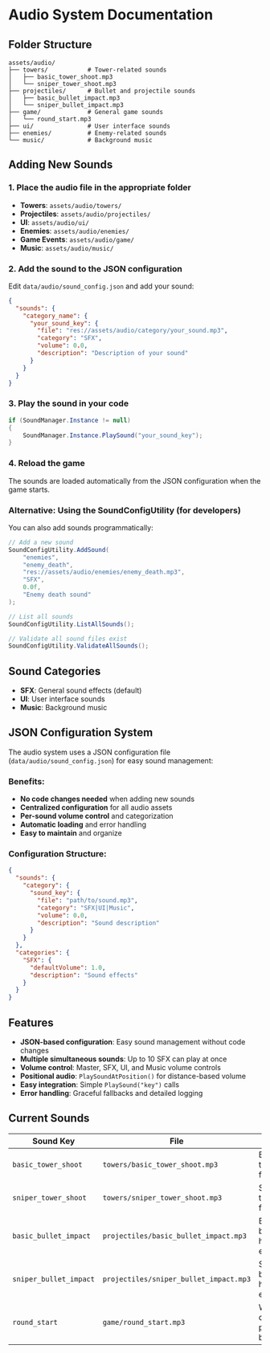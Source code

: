 # Audio System Documentation

## Folder Structure

```
assets/audio/
├── towers/           # Tower-related sounds
│   ├── basic_tower_shoot.mp3
│   └── sniper_tower_shoot.mp3
├── projectiles/      # Bullet and projectile sounds
│   ├── basic_bullet_impact.mp3
│   └── sniper_bullet_impact.mp3
├── game/             # General game sounds
│   └── round_start.mp3
├── ui/               # User interface sounds
├── enemies/          # Enemy-related sounds
└── music/            # Background music
```

## Adding New Sounds

### 1. Place the audio file in the appropriate folder
- **Towers**: `assets/audio/towers/`
- **Projectiles**: `assets/audio/projectiles/`
- **UI**: `assets/audio/ui/`
- **Enemies**: `assets/audio/enemies/`
- **Game Events**: `assets/audio/game/`
- **Music**: `assets/audio/music/`

### 2. Add the sound to the JSON configuration
Edit `data/audio/sound_config.json` and add your sound:

```json
{
  "sounds": {
    "category_name": {
      "your_sound_key": {
        "file": "res://assets/audio/category/your_sound.mp3",
        "category": "SFX",
        "volume": 0.0,
        "description": "Description of your sound"
      }
    }
  }
}
```

### 3. Play the sound in your code
```csharp
if (SoundManager.Instance != null)
{
    SoundManager.Instance.PlaySound("your_sound_key");
}
```

### 4. Reload the game
The sounds are loaded automatically from the JSON configuration when the game starts.

### Alternative: Using the SoundConfigUtility (for developers)
You can also add sounds programmatically:

```csharp
// Add a new sound
SoundConfigUtility.AddSound(
    "enemies", 
    "enemy_death", 
    "res://assets/audio/enemies/enemy_death.mp3", 
    "SFX", 
    0.0f, 
    "Enemy death sound"
);

// List all sounds
SoundConfigUtility.ListAllSounds();

// Validate all sound files exist
SoundConfigUtility.ValidateAllSounds();
```

## Sound Categories

- **SFX**: General sound effects (default)
- **UI**: User interface sounds
- **Music**: Background music

## JSON Configuration System

The audio system uses a JSON configuration file (`data/audio/sound_config.json`) for easy sound management:

### Benefits:
- **No code changes needed** when adding new sounds
- **Centralized configuration** for all audio assets
- **Per-sound volume control** and categorization
- **Automatic loading** and error handling
- **Easy to maintain** and organize

### Configuration Structure:
```json
{
  "sounds": {
    "category": {
      "sound_key": {
        "file": "path/to/sound.mp3",
        "category": "SFX|UI|Music",
        "volume": 0.0,
        "description": "Sound description"
      }
    }
  },
  "categories": {
    "SFX": {
      "defaultVolume": 1.0,
      "description": "Sound effects"
    }
  }
}
```

## Features

- **JSON-based configuration**: Easy sound management without code changes
- **Multiple simultaneous sounds**: Up to 10 SFX can play at once
- **Volume control**: Master, SFX, UI, and Music volume controls
- **Positional audio**: `PlaySoundAtPosition()` for distance-based volume
- **Easy integration**: Simple `PlaySound("key")` calls
- **Error handling**: Graceful fallbacks and detailed logging

## Current Sounds

| Sound Key | File | Usage |
|-----------|------|-------|
| `basic_tower_shoot` | `towers/basic_tower_shoot.mp3` | Basic tower firing |
| `sniper_tower_shoot` | `towers/sniper_tower_shoot.mp3` | Sniper tower firing |
| `basic_bullet_impact` | `projectiles/basic_bullet_impact.mp3` | Basic bullet hitting enemies |
| `sniper_bullet_impact` | `projectiles/sniper_bullet_impact.mp3` | Sniper bullet hitting enemies |
| `round_start` | `game/round_start.mp3` | When defend phase begins |
